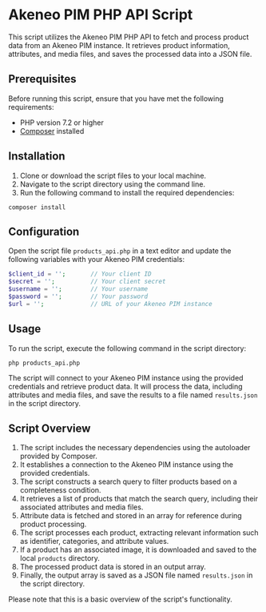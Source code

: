 # Akeneo PIM PHP API Script

This script utilizes the Akeneo PIM PHP API to fetch and process product data from an Akeneo PIM instance. 
It retrieves product information, attributes, and media files, and saves the processed data into a JSON file.

## Prerequisites

Before running this script, ensure that you have met the following requirements:

- PHP version 7.2 or higher
- [Composer](https://getcomposer.org/) installed

## Installation

1. Clone or download the script files to your local machine.
2. Navigate to the script directory using the command line.
3. Run the following command to install the required dependencies:

```
composer install
```

## Configuration

Open the script file `products_api.php` in a text editor and update the following variables with your Akeneo PIM credentials:

```php
$client_id = '';       // Your client ID
$secret = '';          // Your client secret
$username = '';        // Your username
$password = '';        // Your password
$url = '';             // URL of your Akeneo PIM instance
```

## Usage

To run the script, execute the following command in the script directory:

```
php products_api.php
```

The script will connect to your Akeneo PIM instance using the provided credentials and retrieve product data. 
It will process the data, including attributes and media files, and save the results to a file named `results.json` in the script directory.

## Script Overview

1. The script includes the necessary dependencies using the autoloader provided by Composer.
2. It establishes a connection to the Akeneo PIM instance using the provided credentials.
3. The script constructs a search query to filter products based on a completeness condition.
4. It retrieves a list of products that match the search query, including their associated attributes and media files.
5. Attribute data is fetched and stored in an array for reference during product processing.
6. The script processes each product, extracting relevant information such as identifier, categories, and attribute values.
7. If a product has an associated image, it is downloaded and saved to the local `products` directory.
8. The processed product data is stored in an output array.
9. Finally, the output array is saved as a JSON file named `results.json` in the script directory.

Please note that this is a basic overview of the script's functionality.

